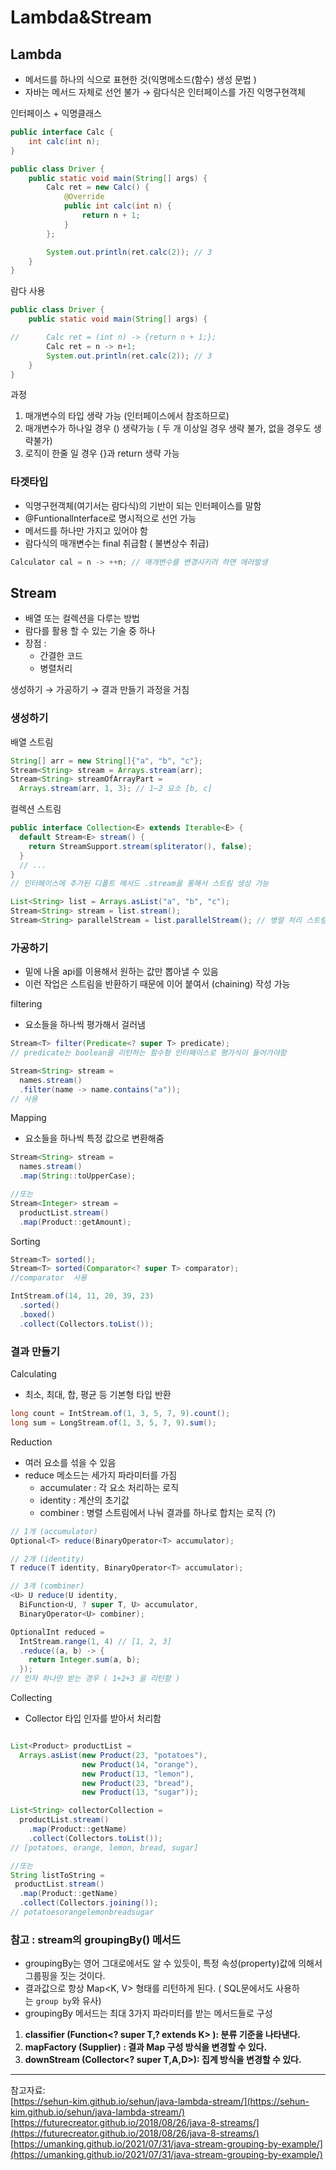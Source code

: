 # Lambda&Stream

## Lambda

- 메서드를 하나의 식으로 표현한 것(익명메소드(함수) 생성 문법 )
- 자바는 메서드 자체로 선언 불가 → 람다식은 인터페이스를 가진 익명구현객체

인터페이스 + 익명클래스 

```java
public interface Calc {
    int calc(int n);
}

public class Driver {
    public static void main(String[] args) {
        Calc ret = new Calc() {
            @Override
            public int calc(int n) {
                return n + 1;
            }
        };

        System.out.println(ret.calc(2)); // 3
    }
}
```

람다 사용 

```java
public class Driver {
    public static void main(String[] args) {

//      Calc ret = (int n) -> {return n + 1;};
        Calc ret = n -> n+1;
        System.out.println(ret.calc(2)); // 3
    }
}
```

과정 

1. 매개변수의 타입 생략 가능 (인터페이스에서 참조하므로)
2. 매개변수가 하나일 경우 () 생략가능 ( 두 개 이상일 경우 생략 불가, 없을 경우도 생략불가)
3. 로직이 한줄 일 경우 {}과 return 생략 가능 

### 타겟타입

- 익명구현객체(여기서는 람다식)의 기반이 되는 인터페이스를 말함
- @Funtionallnterface로 명시적으로 선언 가능
- 메서드를 하나만 가지고 있어야 함
- 람다식의 매개변수는 final 취급함 ( 불변상수 취급)

```java
Calculator cal = n -> ++n; // 매개변수를 변경시키려 하면 에러발생
```

## Stream

- 배열 또는 컬렉션을 다루는 방법
- 람다를 활용 할 수 있는 기술 중 하나
- 장점 :
    - 간결한 코드
    - 병렬처리

  

생성하기 → 가공하기 → 결과 만들기 과정을 거침 

### 생성하기

배열 스트림 

```java
String[] arr = new String[]{"a", "b", "c"};
Stream<String> stream = Arrays.stream(arr);
Stream<String> streamOfArrayPart = 
  Arrays.stream(arr, 1, 3); // 1~2 요소 [b, c]
```

컬렉션 스트림 

```java
public interface Collection<E> extends Iterable<E> {
  default Stream<E> stream() {
    return StreamSupport.stream(spliterator(), false);
  } 
  // ...
}
// 인터페이스에 추가된 디폴트 메서드 .stream을 통해서 스트림 생성 가능  

List<String> list = Arrays.asList("a", "b", "c");
Stream<String> stream = list.stream();
Stream<String> parallelStream = list.parallelStream(); // 병렬 처리 스트림
```

### 가공하기

- 밑에 나올 api를 이용해서 원하는 값만 뽑아낼 수 있음
- 이런 작업은 스트림을 반환하기 때문에 이어 붙여서 (chaining) 작성 가능

filtering  

- 요소들을 하나씩 평가해서 걸러냄

```java
Stream<T> filter(Predicate<? super T> predicate);
// predicate는 boolean을 리턴하는 함수형 인터페이스로 평가식이 들어가야함 

Stream<String> stream = 
  names.stream()
  .filter(name -> name.contains("a"));
// 사용
```

Mapping 

- 요소들을 하나씩 특정 값으로 변환해줌

```java
Stream<String> stream = 
  names.stream()
  .map(String::toUpperCase);

//또는 
Stream<Integer> stream = 
  productList.stream()
  .map(Product::getAmount);
```

Sorting

```java
Stream<T> sorted();
Stream<T> sorted(Comparator<? super T> comparator); 
//comparator  사용

IntStream.of(14, 11, 20, 39, 23)
  .sorted()
  .boxed()
  .collect(Collectors.toList());
```

### 결과 만들기

Calculating 

- 최소, 최대, 합, 평균 등 기본형 타입 반환

```java
long count = IntStream.of(1, 3, 5, 7, 9).count();
long sum = LongStream.of(1, 3, 5, 7, 9).sum();
```

Reduction

- 여러 요소를 섞을 수 있음
- reduce 메소드는 세가지 파라미터를 가짐
    - accumulater : 각 요소 처리하는 로직
    - identity : 계산의 초기값
    - combiner : 병렬 스트림에서 나눠 결과를 하나로 합치는 로직 (?)

```java
// 1개 (accumulator)
Optional<T> reduce(BinaryOperator<T> accumulator);

// 2개 (identity)
T reduce(T identity, BinaryOperator<T> accumulator);

// 3개 (combiner)
<U> U reduce(U identity,
  BiFunction<U, ? super T, U> accumulator,
  BinaryOperator<U> combiner);
```

```java
OptionalInt reduced = 
  IntStream.range(1, 4) // [1, 2, 3]
  .reduce((a, b) -> {
    return Integer.sum(a, b);
  });
// 인자 하나만 받는 경우 ( 1+2+3 을 리턴함 )
```

Collecting 

- Collector 타입 인자를 받아서 처리함

```java

List<Product> productList = 
  Arrays.asList(new Product(23, "potatoes"),
                new Product(14, "orange"),
                new Product(13, "lemon"),
                new Product(23, "bread"),
                new Product(13, "sugar"));

List<String> collectorCollection =
  productList.stream()
    .map(Product::getName)
    .collect(Collectors.toList());
// [potatoes, orange, lemon, bread, sugar]

//또는 
String listToString = 
 productList.stream()
  .map(Product::getName)
  .collect(Collectors.joining());
// potatoesorangelemonbreadsugar
```

### 참고 : stream의 **groupingBy() 메서드**

- groupingBy는 영어 그대로에서도 알 수 있듯이, 특정 속성(property)값에 의해서 그룹핑을 짓는 것이다.
- 결과값으로 항상 Map<K, V> 형태를 리턴하게 된다. ( SQL문에서도 사용하는 `group by`와 유사)
- groupingBy 메서드는 최대 3가지 파라미터를 받는 메서드들로 구성

1. **classifier (Function<? super T,? extends K> ): 분류 기준을 나타낸다.**
2. **mapFactory (Supplier) : 결과 Map 구성 방식을 변경할 수 있다.**
3. **downStream (Collector<? super T,A,D>): 집계 방식을 변경할 수 있다.**

---  
참고자료:   
[https://sehun-kim.github.io/sehun/java-lambda-stream/](https://sehun-kim.github.io/sehun/java-lambda-stream/)  
[https://futurecreator.github.io/2018/08/26/java-8-streams/](https://futurecreator.github.io/2018/08/26/java-8-streams/)   
[https://umanking.github.io/2021/07/31/java-stream-grouping-by-example/](https://umanking.github.io/2021/07/31/java-stream-grouping-by-example/)